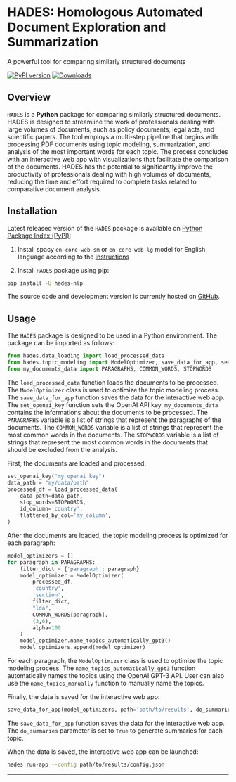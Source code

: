 # HADES: Homologous Automated Document Exploration and Summarization
A powerful tool for comparing similarly structured documents

[![PyPI version](https://badge.fury.io/py/hades-nlp.svg)](https://pypi.org/project/hades-nlp/)
[![Downloads](https://static.pepy.tech/badge/hades-nlp)](https://pepy.tech/project/hades-nlp)

## Overview
`HADES` is a **Python** package for comparing similarly structured documents. HADES is designed to streamline the work of professionals dealing with large volumes of documents, such as policy documents, legal acts, and scientific papers. The tool employs a multi-step pipeline that begins with processing PDF documents using topic modeling, summarization, and analysis of the most important words for each topic. The process concludes with an interactive web app with visualizations that facilitate the comparison of the documents. HADES has the potential to significantly improve the productivity of professionals dealing with high volumes of documents, reducing the time and effort required to complete tasks related to comparative document analysis.

## Installation
Latest released version of the `HADES` package is available on [Python Package Index (PyPI)](https://pypi.org/project/hades-nlp/):

1. Install spacy `en-core-web-sm` or `en-core-web-lg` model for English language according to the [instructions](https://spacy.io/models/en)

2. Install `HADES` package using pip:

```sh
pip install -U hades-nlp
```
The source code and development version is currently hosted on [GitHub](https://github.com/MI2DataLab/HADES).
## Usage
The `HADES` package is designed to be used in a Python environment. The package can be imported as follows:

```python
from hades.data_loading import load_processed_data
from hades.topic_modeling import ModelOptimizer, save_data_for_app, set_openai_key
from my_documents_data import PARAGRAPHS, COMMON_WORDS, STOPWORDS
```
The `load_processed_data` function loads the documents to be processed. The `ModelOptimizer` class is used to optimize the topic modeling process. The `save_data_for_app` function saves the data for the interactive web app. The `set_openai_key` function sets the OpenAI API key.
`my_documents_data` contains the informations about the documents to be processed. The `PARAGRAPHS` variable is a list of strings that represent the paragraphs of the documents. The `COMMON_WORDS` variable is a list of strings that represent the most common words in the documents. The `STOPWORDS` variable is a list of strings that represent the most common words in the documents that should be excluded from the analysis.

First, the documents are loaded and processed:
```python
set_openai_key("my openai key")
data_path = "my/data/path"
processed_df = load_processed_data(
    data_path=data_path,
    stop_words=STOPWORDS,
    id_column='country',
    flattened_by_col='my_column',
)
```
After the documents are loaded, the topic modeling process is optimized for each paragraph:
```python
model_optimizers = []
for paragraph in PARAGRAPHS:
    filter_dict = {'paragraph': paragraph}
    model_optimizer = ModelOptimizer(
        processed_df,
        'country',
        'section',
        filter_dict,
        "lda",
        COMMON_WORDS[paragraph],
        (3,6),
        alpha=100
    )
    model_optimizer.name_topics_automatically_gpt3()
    model_optimizers.append(model_optimizer)

```
For each paragraph, the `ModelOptimizer` class is used to optimize the topic modeling process. The `name_topics_automatically_gpt3` function automatically names the topics using the OpenAI GPT-3 API. User can also use the `name_topics_manually` function to manually name the topics.

Finally, the data is saved for the interactive web app:
```python
save_data_for_app(model_optimizers, path='path/to/results', do_summaries=True)
```
The `save_data_for_app` function saves the data for the interactive web app. The `do_summaries` parameter is set to `True` to generate summaries for each topic.

When the data is saved, the interactive web app can be launched:
```sh
hades run-app --config path/to/results/config.json
```

***

